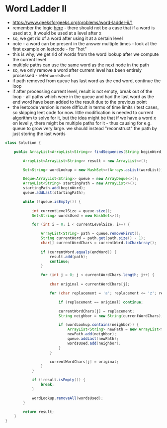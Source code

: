 # Word Ladder II

- https://www.geeksforgeeks.org/problems/word-ladder-ii/1
- remember the logic [here](./Word%20Ladder.md) - there should not be a case that if a word is used at x, it would be used at a level after x
- so, we get rid of a word after using it at a certain level
- note - a word can be present in the answer multiple times - look at the first example on leetcode - for "hot"
- this is why, we get rid of words from the word lookup after we compute the current level
- multiple paths can use the same word as the next node in the path
- so, we only remove a word after current level has been entirely processed - refer `wordsUsed`
- if path removed from queue has last word as the end word, continue the loop
- if after processing current level, result is not empty, break out of the loop - all paths which were in the queue and had the last word as the end word have been added to the result due to the previous point
- the leetcode version is more difficult in terms of time limits / test cases, so skipping leet code for now. little modification is needed to current algorithm to solve for it, but the idea might be that if we have a word x on level y, there might be multiple paths for it - thus causing for e.g. queue to grow very large. we should instead "reconstruct" the path by just storing the last words

```java
class Solution {

    public ArrayList<ArrayList<String>> findSequences(String beginWord, String endWord, String[] wordList) {

        ArrayList<ArrayList<String>> result = new ArrayList<>();

        Set<String> wordLookup = new HashSet<>(Arrays.asList(wordList));

        Deque<ArrayList<String>> queue = new ArrayDeque<>();
        ArrayList<String> startingPath = new ArrayList<>();
        startingPath.add(beginWord);
        queue.addLast(startingPath);

        while (!queue.isEmpty()) {
            
            int currentLevelSize = queue.size();
            Set<String> wordsUsed = new HashSet<>();

            for (int i = 0; i < currentLevelSize; i++) {

                ArrayList<String> path = queue.removeFirst();
                String currentWord = path.get(path.size() - 1);
                char[] currentWordChars = currentWord.toCharArray();
                
                if (currentWord.equals(endWord)) {
                    result.add(path);
                    continue;
                }

                for (int j = 0; j < currentWordChars.length; j++) {
                    
                    char original = currentWordChars[j];

                    for (char replacement = 'a'; replacement <= 'z'; replacement++) {

                        if (replacement == original) continue;

                        currentWordChars[j] = replacement;
                        String neighbor = new String(currentWordChars);

                        if (wordLookup.contains(neighbor)) {
                            ArrayList<String> newPath = new ArrayList<>(path);
                            newPath.add(neighbor);
                            queue.addLast(newPath);
                            wordsUsed.add(neighbor);
                        }
                    }

                    currentWordChars[j] = original;
                }
            }

            if (!result.isEmpty()) {
                break;
            }

            wordLookup.removeAll(wordsUsed);
        }

        return result;
    }
}
```

